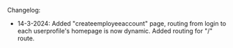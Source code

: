 Changelog:
- 14-3-2024: Added "createemployeeaccount" page, routing from login to each userprofile's homepage is now dynamic. Added routing for "/" route. 
